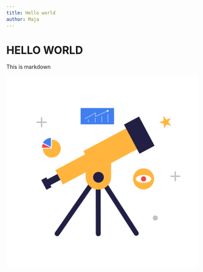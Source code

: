 ```yaml
---
title: Hello world
author: Maja
---
```


# HELLO WORLD

This is markdown

![Alt text](static/logo.png)
